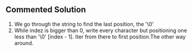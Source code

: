 ## Commented Solution

1. We go through the string to find the last position, the '\0'
2. While indez is bigger than 0, write every character but positioning one less than '\0' [index - 1].
   Iter from there to first position.The other way around.
